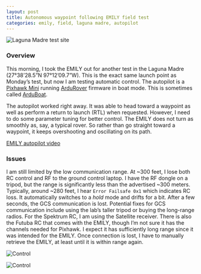 ```yaml
---
layout: post
title: Autonomous waypoint following EMILY field test
categories: emily, field, laguna madre, autopilot
---
```

![Laguna Madre test site](../images/20200627_1.JPG)

### Overview

This morning, I took the EMILY out for another test in the Laguna Madre (27°38’28.5”N 97°12’09.7”W). This is the exact same launch point as Monday’s test, but now I am testing automatic control. The autopilot is a [Pixhawk Mini](https://docs.px4.io/v1.9.0/en/flight_controller/pixhawk_mini.html) running [ArduRover](https://ardupilot.org/rover/) firmware in boat mode. This is sometimes called [ArduBoat](https://discuss.ardupilot.org/c/ardurover/arduboat). 

The autopilot worked right away. It was able to head toward a waypoint as well as perform a return to launch (RTL) when requested. However, I need to do some parameter tuning for better control. The EMILY does not turn as smoothly as, say, a typical rover. So rather than go straight toward a waypoint, it keeps overshooting and oscillating on its path.

[EMILY autopilot video](https://youtu.be/yPgwaBPV9Zg)

### Issues

I am still limited by the low communication range. At ~300 feet, I lose both RC control and RF to the ground control laptop. I have the RF dongle on a tripod, but the range is significantly less than the advertised ~300 meters. Typically, around ~280 feet, I hear `Error Failsafe 0x1` which indicates RC loss. It automatically switches to a _hold_ mode and drifts for a bit. After a few seconds, the GCS communication is lost. Potential fixes for GCS communication include using the lab’s taller tripod or buying the long-range radios. For the Spektrum RC, I am using the Satellite receiver. There is also the Futuba RC that comes with the EMILY, though I’m not sure it has the channels needed for Pixhawk. I expect it has sufficiently long range since it was intended for the EMILY. Once connection is lost, I have to manually retrieve the EMILY, at least until it is within range again. 

![Control](../images/20200627_2.JPG)

![Control](../images/20200627_3.JPG)
